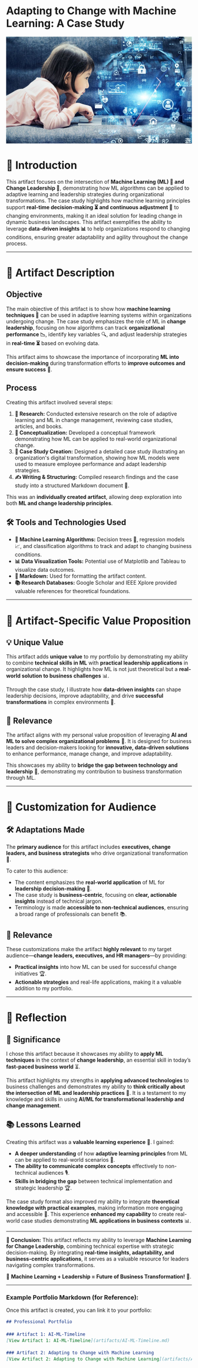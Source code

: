 # Adapting to Change with Machine Learning: A Case Study
![AI Chatbot Interaction](art1.png)
# 📌 Introduction
This artifact focuses on the intersection of **Machine Learning (ML) 🤖 and Change Leadership 🚀**, demonstrating how ML algorithms can be applied to adaptive learning and leadership strategies during organizational transformations. The case study highlights how machine learning principles support **real-time decision-making ⏳ and continuous adjustment 🔄** to changing environments, making it an ideal solution for leading change in dynamic business landscapes. This artifact exemplifies the ability to leverage **data-driven insights 📊** to help organizations respond to changing conditions, ensuring greater adaptability and agility throughout the change process.

---

# 🎯 Artifact Description
## **Objective**
The main objective of this artifact is to show how **machine learning techniques 🤖** can be used in adaptive learning systems within organizations undergoing change. The case study emphasizes the role of ML in **change leadership**, focusing on how algorithms can track **organizational performance 📉**, identify key variables 🔍, and adjust leadership strategies in **real-time ⏳** based on evolving data. 

This artifact aims to showcase the importance of incorporating **ML into decision-making** during transformation efforts to **improve outcomes and ensure success** 🎯.

## **Process**
Creating this artifact involved several steps:

1. **🔬 Research:** Conducted extensive research on the role of adaptive learning and ML in change management, reviewing case studies, articles, and books.
2. **🧠 Conceptualization:** Developed a conceptual framework demonstrating how ML can be applied to real-world organizational change.
3. **📖 Case Study Creation:** Designed a detailed case study illustrating an organization's digital transformation, showing how ML models were used to measure employee performance and adapt leadership strategies.
4. **✍️ Writing & Structuring:** Compiled research findings and the case study into a structured Markdown document 📄.

This was an **individually created artifact**, allowing deep exploration into both **ML and change leadership principles**.

## **🛠 Tools and Technologies Used**
- **🤖 Machine Learning Algorithms:** Decision trees 🌳, regression models 📈, and classification algorithms to track and adapt to changing business conditions.
- **📊 Data Visualization Tools:** Potential use of Matplotlib and Tableau to visualize data outcomes.
- **📝 Markdown:** Used for formatting the artifact content.
- **📚 Research Databases:** Google Scholar and IEEE Xplore provided valuable references for theoretical foundations.

---

# 🌟 Artifact-Specific Value Proposition
## **💡 Unique Value**
This artifact adds **unique value** to my portfolio by demonstrating my ability to combine **technical skills in ML** with **practical leadership applications** in organizational change. It highlights how ML is not just theoretical but a **real-world solution to business challenges** 📊. 

Through the case study, I illustrate how **data-driven insights** can shape leadership decisions, improve adaptability, and drive **successful transformations** in complex environments 🔄.

## **🎯 Relevance**
The artifact aligns with my personal value proposition of leveraging **AI and ML to solve complex organizational problems** 🏢. It is designed for business leaders and decision-makers looking for **innovative, data-driven solutions** to enhance performance, manage change, and improve adaptability.

This showcases my ability to **bridge the gap between technology and leadership** 🤝, demonstrating my contribution to business transformation through ML.

---

# 🎯 Customization for Audience
## **🛠 Adaptations Made**
The **primary audience** for this artifact includes **executives, change leaders, and business strategists** who drive organizational transformation 🏢. 

To cater to this audience:
- The content emphasizes the **real-world application** of ML for **leadership decision-making** 🧠.
- The case study is **business-centric**, focusing on **clear, actionable insights** instead of technical jargon.
- Terminology is made **accessible to non-technical audiences**, ensuring a broad range of professionals can benefit 📚.

## **🔗 Relevance**
These customizations make the artifact **highly relevant** to my target audience—**change leaders, executives, and HR managers**—by providing:
- **Practical insights** into how ML can be used for successful change initiatives 🏆.
- **Actionable strategies** and real-life applications, making it a valuable addition to my portfolio.

---

# 🤔 Reflection
## **🌟 Significance**
I chose this artifact because it showcases my ability to **apply ML techniques** in the context of **change leadership**, an essential skill in today’s **fast-paced business world** ⏳. 

This artifact highlights my strengths in **applying advanced technologies** to business challenges and demonstrates my ability to **think critically about the intersection of ML and leadership practices** 🧠. It is a testament to my knowledge and skills in using **AI/ML for transformational leadership and change management**.

## **📚 Lessons Learned**
Creating this artifact was a **valuable learning experience** 🚀. I gained:
- **A deeper understanding** of how **adaptive learning principles** from ML can be applied to real-world scenarios 🏢.
- **The ability to communicate complex concepts** effectively to non-technical audiences 🎙️.
- **Skills in bridging the gap** between technical implementation and strategic leadership 🏆.

The case study format also improved my ability to integrate **theoretical knowledge with practical examples**, making information more engaging and accessible 📖. This experience **enhanced my capability** to create real-world case studies demonstrating **ML applications in business contexts** 📊.

---

**📌 Conclusion:**
This artifact reflects my ability to leverage **Machine Learning for Change Leadership**, combining technical expertise with strategic decision-making. By integrating **real-time insights, adaptability, and business-centric applications**, it serves as a valuable resource for leaders navigating complex transformations.

🚀 **Machine Learning + Leadership = Future of Business Transformation!** 🚀.

---

### Example Portfolio Markdown (for Reference):
Once this artifact is created, you can link it to your portfolio:

```markdown
## Professional Portfolio

### Artifact 1: AI-ML-Timeline
[View Artifact 1: AI-ML-Timeline](artifacts/AI-ML-Timeline.md)

### Artifact 2: Adapting to Change with Machine Learning
[View Artifact 2: Adapting to Change with Machine Learning](artifacts/AI-ML-Change-Leadership.md)
